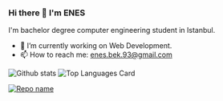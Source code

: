 ### Hi there 👋 I'm ENES

I'm bachelor degree computer engineering student in Istanbul.

- 🔭 I’m currently working on Web Development.
- 📫 How to reach me: enes.bek.93@gmail.com

![Github stats](https://github-readme-stats.vercel.app/api?username=enesbek&theme=highcontrast&show_icons=true&count_private=true) ![Top Languages Card](https://github-readme-stats.vercel.app/api/top-langs/?username=enesbek&hide=javascript,html)

[![Repo name](https://github-readme-stats.vercel.app/api/pin/?username=enesbek&repo=Web-Quizz-Application&show_owner=true)](https://github.com/enesbek/Web-Quizz-Application)
